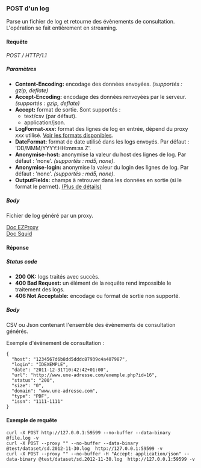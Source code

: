 ### POST d'un log ###
Parse un fichier de log et retourne des évènements de consultation. L'opération se fait entièrement en streaming.
 
#### Requête ####

*POST / HTTP/1.1*

##### Paramètres #####
-   **Content-Encoding:** encodage des données envoyées. *(supportés : gzip, deflate)*  
-   **Accept-Encoding:** encodage des données renvoyées par le serveur. *(supportés : gzip, deflate)*  
-   **Accept:** format de sortie. Sont supportés :  
    - text/csv (par défaut).
    - application/json.
-   **LogFormat-*xxx*:** format des lignes de log en entrée, dépend du proxy *xxx* utilisé. [Voir les formats disponibles](./formats.html).
-   **DateFormat:** format de date utilisé dans les logs envoyés. Par défaut : 'DD/MMM/YYYY:HH:mm:ss Z'.  
-   **Anonymise-host:** anonymise la valeur du host des lignes de log. Par défaut : 'none'. *(supportés : md5, none)*.  
-   **Anonymise-login:** anonymise la valeur du login des lignes de log. Par défaut : 'none'. *(supportés : md5, none)*.  
-   **OutputFields:** champs à retrouver dans les données en sortie (si le format le permet). [(Plus de détails)](./outputfields.html)

##### Body #####

Fichier de log généré par un proxy.

[Doc EZProxy](http://www.oclc.org/support/documentation/ezproxy/cfg/logformat/)  
[Doc Squid](http://www.squid-cache.org/Doc/config/logformat/)

#### Réponse ####

##### Status code #####

  -   **200 OK:** logs traités avec succès.
  -   **400 Bad Request:** un élément de la requête rend impossible le traitement des logs.
  -   **406 Not Acceptable:** encodage ou format de sortie non supporté.

##### Body #####

CSV ou Json contenant l'ensemble des évènements de consultation générés.

Exemple d'évènement de consultation :

```
{
  "host": "1234567d6b8dd5dddc87939c4a407987",
  "login": "IDEXEMPLE",
  "date": "2011-12-31T10:42:42+01:00",
  "url": "http://www.une-adresse.com/exemple.php?id=16",
  "status": "200",
  "size": "0",
  "domain": "www.une-adresse.com",
  "type": "PDF",
  "issn": "1111-1111"
}
```

#### Exemple de requête ####
```shell
curl -X POST http://127.0.0.1:59599 --no-buffer --data-binary @file.log -v
curl -X POST --proxy "" --no-buffer --data-binary @test/dataset/sd.2012-11-30.log  http://127.0.0.1:59599 -v
curl -X POST --proxy "" --no-buffer -H "Accept: application/json" --data-binary @test/dataset/sd.2012-11-30.log  http://127.0.0.1:59599 -v
```
